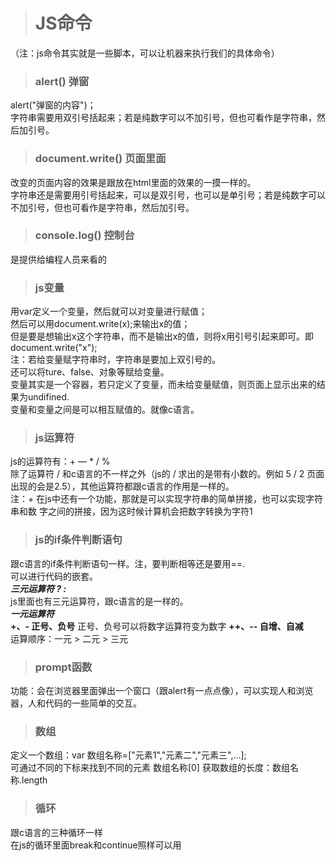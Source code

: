 ># JS命令  

（注：js命令其实就是一些脚本，可以让机器来执行我们的具体命令） 
>### alert() 弹窗  

<!--弹窗跟页面没关系，只是弹在页面的上方-->  
alert("弹窗的内容")；  
字符串需要用双引号括起来；若是纯数字可以不加引号，但也可看作是字符串，然后加引号。

>### document.write() 页面里面

<!--具体的去改变页面的内容即可以把内容写到页面里面去-->  
改变的页面内容的效果是跟放在html里面的效果的一摸一样的。  
字符串还是需要用引号括起来，可以是双引号，也可以是单引号；若是纯数字可以不加引号，但也可看作是字符串，然后加引号。


>### console.log() 控制台

<!--可以把内容写到页面的背后去即写到页面的控制台-->  
是提供给编程人员来看的  

>### js变量

用var定义一个变量，然后就可以对变量进行赋值；  
然后可以用document.write(x);来输出x的值；  
但是要是想输出x这个字符串，而不是输出x的值，则将x用引号引起来即可。即document.write("x");  
注：若给变量赋字符串时，字符串是要加上双引号的。  
还可以将ture、false、对象等赋给变量。  
变量其实是一个容器，若只定义了变量，而未给变量赋值，则页面上显示出来的结果为undifined.  
变量和变量之间是可以相互赋值的。就像c语言。  

>### js运算符

js的运算符有：+ — * / %   
除了运算符 / 和c语言的不一样之外（js的 / 求出的是带有小数的。例如 5 / 2 页面出现的会是2.5），其他运算符都跟c语言的作用是一样的。  
注：+ 在js中还有一个功能，那就是可以实现字符串的简单拼接，也可以实现字符串和数 字之间的拼接，因为这时候计算机会把数字转换为字符1  

>### js的if条件判断语句

跟c语言的if条件判断语句一样。注，要判断相等还是要用==.  
可以进行代码的嵌套。  
***三元运算符   ? :***  
js里面也有三元运算符，跟c语言的是一样的。  
***一元运算符***   
**+、- 正号、负号**  正号、负号可以将数字运算符变为数字
**++、--   自增、自减**  
运算顺序：一元 > 二元 > 三元  

>### prompt函数

功能：会在浏览器里面弹出一个窗口（跟alert有一点点像），可以实现人和浏览器，人和代码的一些简单的交互。  

>### 数组

定义一个数组：var 数组名称=["元素1","元素二","元素三",...];  
可通过不同的下标来找到不同的元素    数组名称[0]
获取数组的长度：数组名称.length  

>### 循环

跟c语言的三种循环一样  
在js的循环里面break和continue照样可以用
